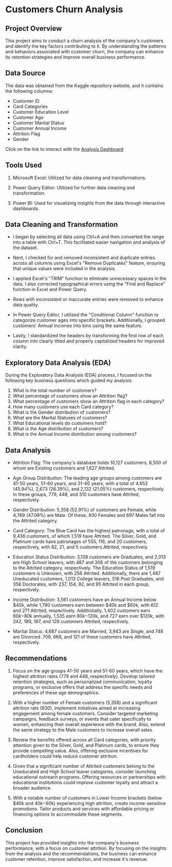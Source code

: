 # Customers Churn Analysis

## Project Overview
This project aims to conduct a churn analysis of the company's customers and identify the key factors contributing to it. By understanding the patterns and behaviors associated with customer churn, the company can enhance its retention strategies and improve overall business performance.

## Data Source
The data was obtained from the Kaggle repository website, and it contains the following columns:
- Customer ID
- Card Categories
- Customer Education Level
- Customer Age
- Customer Marital Status
- Customer Annual Income
- Attrition Flag
- Gender

Click on the link to interact with the [Analysis Dashboard](https://app.powerbi.com/groups/me/reports/c80474ed-5907-458c-b0d0-1f2647c17e79/ReportSection9e6310ee895b50850aac?experience=power-bi&clientSideAuth=0)

## Tools Used

1) Microsoft Excel: Utilized for data cleaning and transformations.

2) Power Query Editor: Utilized for further data cleaning and transformation.

3) Power BI: Used for visualizing insights from the data through interactive dashboards.

## Data Cleaning and Transformation

- I began by selecting all data using Ctrl+A and then converted the range into a table with Ctrl+T. This facilitated easier navigation and analysis of the dataset.

- Next, I checked for and removed inconsistent and duplicate entries across all columns using Excel's "Remove Duplicates" feature, ensuring that unique values were included in the analysis.

- I applied Excel's "TRIM" function to eliminate unnecessary spaces in the data. I also corrected typographical errors using the "Find and Replace" function in Excel and Power Query.

- Rows with inconsistent or inaccurate entries were removed to enhance data quality.

- In Power Query Editor, I utilized the "Conditional Column" function to categorize customer ages into specific brackets. Additionally, I grouped customers' Annual Incomes into bins using the same feature.

- Lastly, I standardized the headers by transforming the first row of each column into clearly titled and properly capitalized headers for improved clarity.

## Exploratory Data Analysis (EDA)
During the Exploratory Data Analysis (EDA) process, I focused on the following key business questions which guided my analysis:

1) What is the total number of customers?
2) What percentage of customers show an Attrition flag?
3) What percentage of customers show an Attrition flag in each category?
4) How many customers use each Card category?
5) What is the Gender distribution of customers?
6) What are the Marital Statuses of customers?
7) What Educational levels do customers hold?
8) What is the Age distribution of customers?
9) What is the Annual Income distribution among customers?

## Data Analysis

- Attrition Flag: The company's database holds 10,127 customers, 8,500 of whom are Existing customers and 1,627 Attrited.

- Age Group Distribution: The leading age groups among customers are 41-50 years, 51-60 years, and 31-40 years, with a total of 4,652 (45.94%), 2,673 (26.39%), and 2,132 (21.05%) customers, respectively. In these groups, 779, 448, and 310 customers have Attrited, respectively.

- Gender Distribution: 5,358 (52.91%) of customers are Female, while 4,769 (47.09%) are Male. Of these, 930 Females and 697 Males fall into the Attrited category.

- Card Category: The Blue Card has the highest patronage, with a total of 9,436 customers, of which 1,519 have Attrited. The Silver, Gold, and Platinum cards have patronages of 555, 116, and 20 customers, respectively, with 82, 21, and 5 customers Attrited, respectively.

- Education Status Distribution: 3,128 customers are Graduates, and 2,013 are High School leavers, with 487 and 306 of the customers belonging to the Attrited category, respectively. The Education Status of 1,519 customers is Unknown, with 256 Attrited. Additionally, there are 1,487 Uneducated customers, 1,013 College leavers, 516 Post Graduates, and 356 Doctorates, with 237, 154, 92, and 95 Attrited in each group, respectively.

- Income Distribution: 3,561 customers have an Annual Income below $40k, while 1,790 customers earn between $40k and $60k, with 612 and 271 Attrited, respectively. Additionally, 1,402 customers earn $60k-$80k annually, 1,535 earn $80k-$120k, and 727 earn over $120k, with 242, 189, 187, and 126 customers Attrited, respectively.

- Marital Status: 4,687 customers are Married, 3,943 are Single, and 748 are Divorced. 709, 668, and 121 of these customers have Attrited, respectively.

## Recommendations 

1) Focus on the age groups 41-50 years and 51-60 years, which have the highest attrition rates (779 and 448, respectively). Develop tailored retention strategies, such as personalized communication, loyalty programs, or exclusive offers that address the specific needs and preferences of these age demographics.

2) With a higher number of Female customers (5,358) and a significant attrition rate (930), implement initiatives aimed at increasing engagement among female customers. Consider targeted marketing campaigns, feedback surveys, or events that cater specifically to women, enhancing their overall experience with the brand. Also, extend the same strategy to the Male customers to increase overall sales.  

3) Review the benefits offered across all Card categories, with priority attention given to the Silver, Gold, and Platinum cards, to ensure they provide compelling value. Also, offering exclusive incentives for cardholders could help reduce customer attrition.

4) Given that a significant number of Attrited customers belong to the Uneducated and High School leaver categories, consider launching educational outreach programs. Offering resources or partnerships with educational institutions could improve customer loyalty and attract a broader audience.

5) With a notable number of customers in Lower Income brackets (below $40k and $40k-$60k) experiencing high attrition, create income-sensitive promotions. Tailor products and services with affordable pricing or financing options to accommodate these segments.

## Conclusion 
This project has provided insights into the company's business performance, with a focus on customer attrition. By focusing on the insights from the analysis and the recommendations, the business can enhance customer retention, improve satisfaction, and increase it's revenue.
